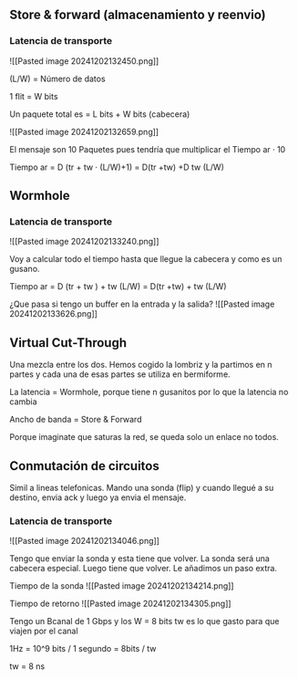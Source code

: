 
## Store & forward (almacenamiento y reenvio)

### Latencia de transporte

![[Pasted image 20241202132450.png]]

(L/W) = Número de datos 

1 flit = W bits 

Un paquete total es = L bits + W bits (cabecera)

![[Pasted image 20241202132659.png]]

El mensaje son 10 Paquetes pues tendría que multiplicar el Tiempo ar · 10

Tiempo ar = D (tr + tw · (L/W)+1) = D(tr +tw) +D tw (L/W)

## Wormhole

### Latencia de transporte

![[Pasted image 20241202133240.png]]

Voy a calcular todo el tiempo hasta que llegue la cabecera y como es un gusano.

Tiempo ar = D (tr + tw ) + tw (L/W) = D(tr +tw) + tw (L/W)


¿Que pasa si tengo un buffer en la entrada y la salida? 
![[Pasted image 20241202133626.png]]

## Virtual Cut-Through

Una mezcla entre los dos. Hemos cogido la lombriz y la partimos en n partes y cada una de esas partes se utiliza en bermiforme. 

La latencia = Wormhole, porque tiene n gusanitos por lo que la latencia no cambia

Ancho de banda = Store & Forward 

Porque imaginate que saturas la red, se queda solo un enlace no todos.


## Conmutación de circuitos 

Simil a lineas telefonicas. 
Mando una sonda (flip) y cuando llegué a su destino, envia ack y luego ya envia el mensaje.

### Latencia de transporte

![[Pasted image 20241202134046.png]]

Tengo que enviar la sonda y esta tiene que volver. La sonda será una cabecera especial. Luego tiene que volver. Le añadimos un paso extra. 

Tiempo de la sonda
![[Pasted image 20241202134214.png]]

Tiempo de retorno 
![[Pasted image 20241202134305.png]]

Tengo un Bcanal de 1 Gbps y los W = 8 bits
tw es lo que gasto para que viajen por el canal

1Hz = 10^9 bits / 1 segundo = 8bits / tw

tw = 8 ns






